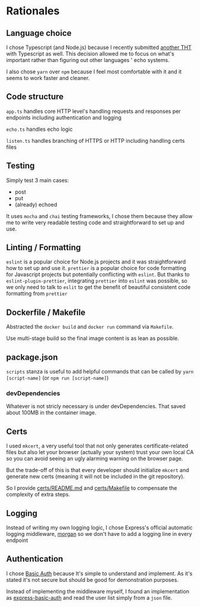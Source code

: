 # Rationales

## Language choice

I chose Typescript (and Node.js) because I recently submitted [another THT](https://github.com/ryuheechul/omnipresent-tht-employees) with Typescript as well.
This decision allowed me to focus on what's important rather than figuring out other languages ' echo systems.

I also chose `yarn` over `npm` because I feel most comfortable with it and it seems to work faster and cleaner.

## Code structure

`app.ts` handles core HTTP level's handling requests and responses per endpoints including authentication and logging

`echo.ts` handles echo logic

`listen.ts` handles branching of HTTPS or HTTP including handling certs files

## Testing 

Simply test 3 main cases:
- post
- put
- (already) echoed

It uses `mocha` and `chai` testing frameworks, I chose them because they allow me to write very readable testing code and straightforward to set up and use.

## Linting / Formatting

`eslint` is a popular choice for Node.js projects and it was straightforward how to set up and use it.
`prettier` is a popular choice for code formatting for Javascript projects but potentially conflicting with `eslint`.
But thanks to `eslint-plugin-prettier`, integrating `prettier` into `eslint` was possible, so we only need to talk to `eslit` to get the benefit of beautiful consistent code formatting from `prettier`

## Dockerfile / Makefile

Abstracted the `docker build` and `docker run` command via `Makefile`.

Use multi-stage build so the final image content is as lean as possible.
## package.json

`scripts` stanza is useful to add helpful commands that can be called by `yarn [script-name]` (or `npm run [script-name]`)

### devDependencies
Whatever is not stricly necessary is under devDependencies. That saved about 100MB in the container image.

## Certs

I used `mkcert`, a very useful tool that not only generates certificate-related files but also let your browser (actually your system) trust your own local CA so you can avoid seeing an ugly alarming warning on the browser page. 

But the trade-off of this is that every developer should initialize `mkcert` and generate new certs (meaning it will not be included in the git repository).

So I provide [certs/README.md](./certs/README.md) and [certs/Makefile](./certs/Makefile) to compensate the complexity of extra steps.

## Logging

Instead of writing my own logging logic, I chose Express's official automatic logging middleware, [morgan](https://expressjs.com/en/resources/middleware/morgan.html) so we don't have to add a logging line in every endpoint

## Authentication
I chose [Basic Auth](https://developer.mozilla.org/en-US/docs/Web/HTTP/Authentication#basic_authentication_scheme) because It's simple to understand and implement. As it's stated it's not secure but should be good for demonstration purposes.

Instead of implementing the middleware myself, I found an implementation as [express-basic-auth](https://github.com/LionC/express-basic-auth) and read the user list simply from a `json` file.

